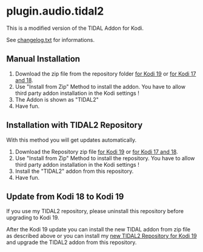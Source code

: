# plugin.audio.tidal2

This is a modified version of the TIDAL Addon for Kodi.

See [changelog.txt](https://github.com/arnesongit/plugin.audio.tidal/blob/master/changelog.txt) for informations.

## Manual Installation

1. Download the zip file from the repository folder [for Kodi 19](https://github.com/arnesongit/repository.tidal2/tree/main/plugin.audio.tidal2)
   or [for Kodi 17 and 18](https://github.com/arnesongit/repository.tidal2/tree/until-leia/plugin.audio.tidal2).
2. Use "Install from Zip" Method to install the addon. You have to allow third party addon installation in the Kodi settings !
3. The Addon is shown as "TIDAL2"
4. Have fun.

## Installation with TIDAL2 Repository

With this method you will get updates automatically.

1. Download the Repository zip file [for Kodi 19](https://github.com/arnesongit/repository.tidal2/blob/main/repository.tidal2/repository.tidal2-0.2.0.zip?raw=true)
   or [for Kodi 17 and 18](https://github.com/arnesongit/repository.tidal2/blob/until-leia/repository.tidal2/repository.tidal2-0.1.0.zip?raw=true).
2. Use "Install from Zip" Method to install the repository. You have to allow third party addon installation in the Kodi settings !
3. Install the "TIDAL2" addon from this repository.
4. Have fun.

## Update from Kodi 18 to Kodi 19

If you use my TIDAL2 repository, please uninstall this repository before upgrading to Kodi 19.

After the Kodi 19 update you can install the new TIDAL addon from zip file as described above
or you can install my [new TIDAL2 Repository for Kodi 19](https://github.com/arnesongit/repository.tidal2/blob/main/repository.tidal2/repository.tidal2-0.2.0.zip?raw=true)
and upgrade the TIDAL2 addon from this repository.
